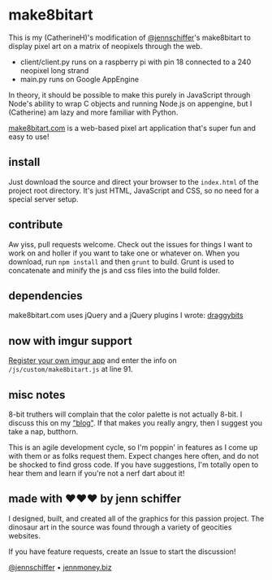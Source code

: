 # make8bitart

This is my (CatherineH)'s modification of
[@jennschiffer](http://twitter.com/jennschiffer)'s make8bitart to display pixel art on a matrix of neopixels through the web.
- client/client.py runs on a raspberry pi with pin 18 connected to a 240 neopixel long strand
- main.py runs on Google AppEngine

In theory, it should be possible to make this purely in JavaScript through Node's ability to wrap C objects and running Node.js on appengine, but I (Catherine) am lazy and more familiar with Python.

[make8bitart.com](http://make8bitart.com) is a web-based pixel art application that's super fun and easy to use!

## install

Just download the source and direct your browser to the `index.html` of the project root directory. It's just HTML, JavaScript and CSS, so no need for a special server setup.

## contribute

Aw yiss, pull requests welcome. Check out the issues for things I want to work on and holler if you want to take one or whatever on. When you download, run `npm install` and then `grunt` to build. Grunt is used to concatenate and minify the js and css files into the build folder.

## dependencies

make8bitart.com uses jQuery and a jQuery plugins I wrote: [draggybits](https://github.com/jennschiffer/draggybits)

## now with imgur support

[Register your own imgur app](https://api.imgur.com/) and enter the info on `/js/custom/make8bitart.js` at line 91.

## misc notes

8-bit truthers will complain that the color palette is not actually 8-bit. I discuss this on my ["blog"](http://negativitysandwiches.com/making-an-8-bit-color-picker/). If that makes you really angry, then I suggest you take a nap, butthorn.

This is an agile development cycle, so I'm poppin' in features as I come up with them or as folks request them. Expect changes here often, and do not be shocked to find gross code. If you have suggestions, I'm totally open to hear them and learn if you're not a nerf dart about it!

## made with &hearts;&hearts;&hearts; by jenn schiffer

I designed, built, and created all of the graphics for this passion project. The dinosaur art in the source was found through a variety of geocities websites. 

If you have feature requests, create an Issue to start the discussion!

[@jennschiffer](http://twitter.com/jennschiffer) &bull; [jennmoney.biz](http://jennmoney.biz)
